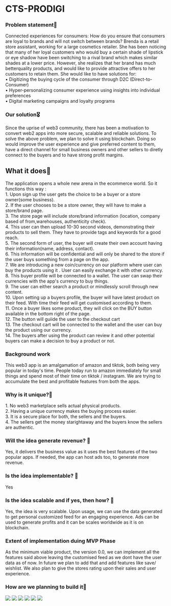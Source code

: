 <h1>CTS-PRODIGI </h1>
<h3> Problem statement🌠 </h3>
Connected experiences for consumers: How do you ensure that consumers are loyal to brands and will not switch between brands? Brenda is a retail store assistant, working for a large cosmetics retailer. She has been noticing that many of her loyal customers who would buy a certain shade of lipstick or eye shadow have been switching to a rival brand which makes similar shades at a lower price. However, she realizes that her brand has much betterquality products, and would like to provide attractive offers to her customers to retain them. She would like to have solutions for:   <br>
• Digitizing the buying cycle of the consumer through D2C (Direct-to-Consumer) <br>
• Hyper-personalizing consumer experience using insights into individual preferences <Br> 
• Digital marketing campaigns and loyalty programs<br>

<h3> Our solution🎖</h3>

Since the uprise of web3 community, there has been a motivation to convert web2 apps into more secure, scalable and reliable solutions. To solve the above problem, we plan to solve it using blockchain. Doing so would improve the user experience and give preferred content to them, have a direct channel for small business owners and other sellers to diretly connect to the buyers and to have strong profit margins.

<h2>What it does🚀</h2>
The application opens a whole new arena in the ecommerce world. So it functions this way : <br>
1. Upon sign up the user gets the choice to be a buyer or a store owner(some business).<br>
2. If the user chooses to be a store owner, they will have to make a store/brand page.<br>
3. The store page will include store/brand information (location, company based of from,warehouses, authenticity check).<br>
4. This user can then upload 10-30 second videos, demonstrating their products to sell them. They have to provide tags and keywords for a good reach.<br>
5. The second form of user, the buyer will create their own account having their information(name, address, contact).<br>
6. This information will be confidential and will only be shared to the store if the user buys something from a page on the app.<br>
7. We are introducing a new coin/currency on our platform where user can buy the products using it . User can easily exchange it with other currency. <br>
8. This buyer profile will be connected to a wallet. The user can swap their currencies with the app's currency to buy things.<br>
9. The user can either search a product or mindlessly scroll through new content. <br>
10. Upon setting up a buyers profile, the buyer will have latest product on their feed. With time their feed will get customised according to them.<br>
11. Once a buyer likes some product, they will click on the BUY button available in the bottom right of the page. <br> 
12. The button will guiide the user to the checkout cart<br>
13. The checkout cart will be connected to the wallet and the user can buy the product using our currency.<br>
14. The buyers after using the product can review it and other potential buyers can make a decision to buy a product or not.<br>

<h3> Background work </h3>
This web3 app is an amalgamation of amazon and tiktok, both being very popular in today's time. People today run to amazon immediately for small things and spend most of their time on tiktok / instagram. We are trying to accumulate the best and profitable features from both the apps. <br> 

<h3> Why is it unique?🎉 </h3>
1. No web3 marketplace sells actual physical products.<br>
2. Having a unique currency makes the buying process easier.<br>
3. It is a secure place for both, the sellers and the buyers.<br>
4. The sellers get the money starightaway and the buyers know the sellers are authentic.<br>

<h3> Will the idea generate revenue? 🔴</h3>
Yes, it delivers the business value as it uses the best features of the two popular apps. If needed, the app can host ads too, to generate more revenue.<br>
  
<h3> Is the idea implementable? 🔴</h3>
Yes
  
<h3> Is the idea scalable and if yes, then how? 🔴</h3>
Yes, the idea is very scalable. Upon usage, we can use the data generated to get personal customized feed for an engaging experience. Ads can be used to generate profits and it can be scales worldwide as it is on blockchain. <br>

<h3> Extent of implementation duing MVP Phase </h3>
As the minimum viable product, the version 0.0, we can implement all the features said above leaving the customised feed as we dont have the user data as of now. In future we plan to add that and add features like save/ wishlist. We also plan to give the stores rating upon their sales and user experience.
<br>

<h3>How are we planning to build it🔨</h3>
<img src = https://img.shields.io/badge/-next.js-blue>
<img src = https://img.shields.io/badge/-moralis-9cf>
<img src = https://img.shields.io/badge/-solidity-ff69b4>
<img src = https://img.shields.io/badge/-tailwind-yellow>
<img src = https://img.shields.io/badge/-netlify-yellowgreen>
<img src = https://img.shields.io/badge/-infura-critical>
